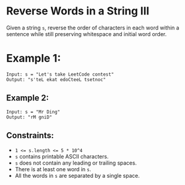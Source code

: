 # Reverse Words in a String III

Given a string `s`, reverse the order of characters in each word within a sentence while still preserving whitespace and
initial word order.

# Example 1:

```
Input: s = "Let's take LeetCode contest"
Output: "s'teL ekat edoCteeL tsetnoc"
```

## Example 2:

```
Input: s = "Mr Ding"
Output: "rM gniD"
```

## Constraints:

* `1 <= s.length <= 5 * 10^4`
* `s` contains printable ASCII characters.
* `s` does not contain any leading or trailing spaces.
* There is at least one word in `s`.
* All the words in `s` are separated by a single space.
